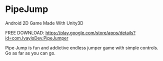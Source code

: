 # PipeJump
Android 2D Game Made With Unity3D

FREE DOWNLOAD: https://play.google.com/store/apps/details?id=com.IvayloDev.PipeJumper

Pipe Jump is fun and addictive endless jumper game with simple controls. Go as far as you can go. 

